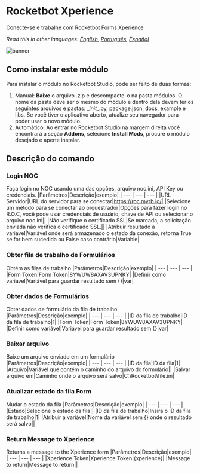 



# Rocketbot Xperience
  
Conecte-se e trabalhe com Rocketbot Forms Xperience  

*Read this in other languages: [English](Manual_Forms.md), [Português](Manual_Forms.pr.md), [Español](Manual_Forms.es.md)*
  
![banner](imgs/Banner_Forms.jpg)
## Como instalar este módulo
  
Para instalar o módulo no Rocketbot Studio, pode ser feito de duas formas:
1. Manual: __Baixe__ o arquivo .zip e descompacte-o na pasta módulos. O nome da pasta deve ser o mesmo do módulo e dentro dela devem ter os seguintes arquivos e pastas: \__init__.py, package.json, docs, example e libs. Se você tiver o aplicativo aberto, atualize seu navegador para poder usar o novo módulo.
2. Automático: Ao entrar no Rocketbot Studio na margem direita você encontrará a seção **Addons**, selecione **Install Mods**, procure o módulo desejado e aperte instalar.  


## Descrição do comando

### Login NOC
  
Faça login no NOC usando uma das opções, arquivo noc.ini, API Key ou credenciais.
|Parâmetros|Descrição|exemplo|
| --- | --- | --- |
|URL Servidor|URL do servidor para se conectar|https://roc.myrb.io/|
|Selecione um método para se conectar ao orquestrador|Opções para fazer login no R.O.C, você pode usar credenciais de usuário, chave de API ou selecionar o arquivo noc.ini||
|Não verifique o certificado SSL|Se marcada, a solicitação enviada não verifica o certificado SSL.||
|Atribuir resultado à variável|Variável onde será armazenado o estado da conexão, retorna True se for bem sucedida ou False caso contrário|Variable|

### Obter fila de trabalho de Formulários
  
Obtém as filas de trabalho
|Parâmetros|Descrição|exemplo|
| --- | --- | --- |
|Form Token|Form Token|8YWUW8AXAV3UPNKY|
|Definir como variável|Variável para guardar resultado sem {}|var|

### Obter dados de Formulários
  
Obter dados de formulário da fila de trabalho
|Parâmetros|Descrição|exemplo|
| --- | --- | --- |
|ID da fila de trabalho|ID da fila de trabalho|1|
|Form Token|Form Token|8YWUW8AXAV3UPNKY|
|Definir como variável|Variável para guardar resultado sem {}|var|

### Baixar arquivo
  
Baixe um arquivo enviado em um formulário
|Parâmetros|Descrição|exemplo|
| --- | --- | --- |
|ID da fila|ID da fila|1|
|Arquivo|Variável que contém o caminho do arquivo do formulário||
|Salvar arquivo em|Caminho onde o arquivo será salvo|C:\Rocketbot\file.ini|

### Atualizar estado da fila Form
  
Mudar o estado da fila
|Parâmetros|Descrição|exemplo|
| --- | --- | --- |
|Estado|Selecione o estado da fila||
|ID da fila de trabalho|Insira o ID da fila de trabalho|1|
|Atribuir a variável|Nome da variável sem {} onde o resultado será salvo||

### Return Message to Xperience
  
Returns a message to the Xperience form
|Parâmetros|Descrição|exemplo|
| --- | --- | --- |
|Xperience Token|Xperience Token|{xperience}|
|Message to return|Message to return||
